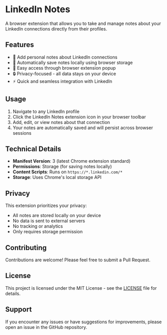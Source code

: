 # LinkedIn Notes

A browser extension that allows you to take and manage notes about your LinkedIn connections directly from their profiles.

## Features

- 📝 Add personal notes about LinkedIn connections
- 💾 Automatically save notes locally using browser storage
- 🎯 Easy access through browser extension popup
- 🔒 Privacy-focused - all data stays on your device
- ⚡ Quick and seamless integration with LinkedIn

## Usage

1. Navigate to any LinkedIn profile
2. Click the LinkedIn Notes extension icon in your browser toolbar
3. Add, edit, or view notes about that connection
4. Your notes are automatically saved and will persist across browser sessions

## Technical Details

- **Manifest Version**: 3 (latest Chrome extension standard)
- **Permissions**: Storage (for saving notes locally)
- **Content Scripts**: Runs on `https://*.linkedin.com/*`
- **Storage**: Uses Chrome's local storage API

## Privacy

This extension prioritizes your privacy:

- All notes are stored locally on your device
- No data is sent to external servers
- No tracking or analytics
- Only requires storage permission

## Contributing

Contributions are welcome! Please feel free to submit a Pull Request.

## License

This project is licensed under the MIT License - see the [LICENSE](LICENSE) file for details.

## Support

If you encounter any issues or have suggestions for improvements, please open an issue in the GitHub repository.
